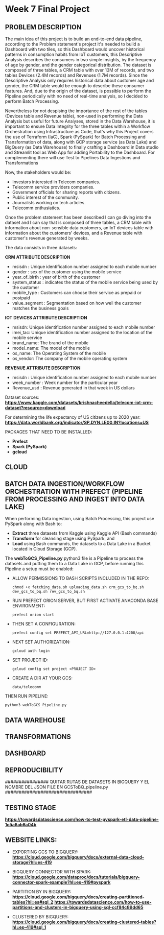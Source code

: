 # Week 7 Final Project


## PROBLEM DESCRIPTION

The main idea of this project is to build an end-to-end data pipeline, according to the Problem statement's project it's needed to build a Dashboard with two tiles, so this Dashboard would uncover historical patterns in consumption habits from IoT customers, this Descriptive Analysis describes the consumers in two simple insights, by the frequency of age by gender, and the gender categorical distribution. The dataset is composed of three tables, a CRM table with over 13M of records, and two tables Devices (2.4M records) and Revenues (1.7M records). Since the Descriptive Analysis only requires historical data about customer age and gender, the CRM table would be enough to describe these consumer features. And, due to the origin of the dataset, is possible to perform the Pipeline periodically with no need of real-time analysis, so I decided to perform Batch Processing.

Nevertheless for not despising the importance of the rest of the tables (Devices table and Revenue table), non-used in performing the Data Analysis but useful for future Analyses, stored in the Data Warehouse, it is important to ensure Data Integrity for the three tables within a Workflow Orchestration using Infrastructure as Code, that's why this Project covers the use of Terraform (IaC), Spark (PySpark) for Batch Processing and Transformation of data, along with GCP storage service (as Data Lake) and BigQuery (as Data Warehouse) to finally crafting a Dashboard in Data studio and Streamlit tool as Web App for adding Portability to the Dashboard. For complementing there will use Test to Pipelines Data Ingestions and Transformations

Now, the stakeholders would be:

- Investors interested in Telecom companies.
- Telecomm service providers companies.
- Government officials for sharing reports with citizens.
- Public interest of the community.
- Journalists working on tech articles.
- Telecomm enthusiatics.

Once the problem statement has been described I can go diving into the dataset and I can say that is composed of three tables, a CRM table with information about non-sensible data customers, an IoT devices table with information about the customers' devices, and a Revenue table with customer's revenue generated by weeks.

The data consists in three datasets: 

**CRM ATTRIBUTE DESCRIPTION** 
- msisdn  : Unique identification number assigned to each mobile number
- gender  : sex of the customer using the mobile service
- year_of_birth  : year of birth of the customer
- system_status  : indicates the status of the mobile service being used by the customer
- mobile_type  : Customers can choose their service as prepaid or postpaid
- value_segment  : Segmentation based on how well the customer matches the business goals

**IOT DEVICES ATTRIBUTE DESCRIPTION**
- msisdn: Unique identification number assigned to each mobile number
- imei_tac: Unique identification number assigned to the location of the mobile service
- brand_name: The brand of the mobile
- model_name: The model of the mobile
- os_name: The Operating System of the mobile
- os_vendor: The company of the mobile operating system

**REVENUE ATTRIBUTE DESCRIPTION**
- msisdn  : Unique identification number assigned to each mobile number
- week_number : Week number for the particular year
- Revenue_usd : Revenue generated in that week in US dollars

Dataset sources: 
**https://www.kaggle.com/datasets/krishnacheedella/telecom-iot-crm-dataset?resource=download**

For determining the life expectancy of US citizens up to 2020 year:
**https://data.worldbank.org/indicator/SP.DYN.LE00.IN?locations=US**

PACKAGES THAT NEED TO BE INSTALLED:
- **Prefect**
- **Spark (PySpark)**
- **gcloud**

## CLOUD

## BATCH DATA INGESTION/WORKFLOW ORCHESTRATION WITH PREFECT (PIPELINE FROM PROCESSING AND INGEST INTO DATA LAKE)

When performing Data ingestion, using Batch Processing, this project use PySpark along with Bash to:

- **Extract** three datasets from Kaggle using Kaggle API (Bash commands)
- **Transform** for cleansing stage using PySpark, and 
- **Load** using Bash commands, the datasets to a Data Lake in a Bucket located in Cloud Storage (GCP).

The **webToGCS_Pipeline.py** python3 file is a Pipeline to process the datasets and putting them to a Data Lake in GCP, before running this Pipeline a setup must be enabled:

- ALLOW PERMISSIONS TO BASH SCRIPTS INCLUDED IN THE REPO:
	
	`chmod +x fetching_data.sh uploading_data.sh crm_gcs_to_bq.sh dev_gcs_to_bq.sh rev_gcs_to_bq.sh`
	
- RUN PREFECT ORION SERVER, BUT FIRST ACTIVATE ANACONDA BASE ENVIRONMENT:

	`prefect orion start`

- THEN SET A CONFIGURATION:

	`prefect config set PREFECT_API_URL=http://127.0.0.1:4200/api`

- NEXT SET AUTHORIZATION:

	`gcloud auth login`

- SET PROJECT ID:

	`gcloud config set project <PROJECT ID>`
	
- CREATE A DIR AT YOUR GCS:
	
	`data/telecomm`

THEN RUN PIPELINE:

`python3 webToGCS_Pipeline.py`




## DATA WAREHOUSE


## TRANSFORMATIONS


## DASHBOARD


## REPRODUCIBILITY



################ QUITAR RUTAS DE DATASETS IN BIGQUERY Y EL NOMBRE DEL JSON FILE EN GCSToBQ_pipeline.py ################################


## TESTING STAGE

**https://towardsdatascience.com/how-to-test-pyspark-etl-data-pipeline-1c5a6ab6a04b**


## WEBSITE LINKS:

- EXPORTING GCS TO BIGQUERY:
**https://cloud.google.com/bigquery/docs/external-data-cloud-storage?hl=es-419**

- BIGQUERY CONNECTOR WITH SPARK:
**https://cloud.google.com/dataproc/docs/tutorials/bigquery-connector-spark-example?hl=es-419#pyspark**

- PARTITION BY IN BIGQUERY:
**https://cloud.google.com/bigquery/docs/creating-partitioned-tables?hl=es#sql_2**
**https://towardsdatascience.com/how-to-use-partitions-and-clusters-in-bigquery-using-sql-ccf84c89dd65**

- CLUSTERED BY BIGQUERY:
**https://cloud.google.com/bigquery/docs/creating-clustered-tables?hl=es-419#sql_1**




